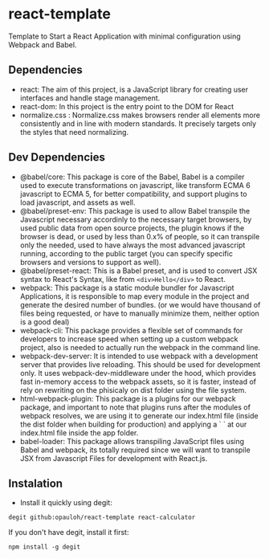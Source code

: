 # react-template

Template to Start a React Application with minimal configuration using Webpack and Babel.

## Dependencies

- react: The aim of this project, is a JavaScript library for creating user interfaces and handle stage management.
- react-dom: In this project is the entry point to the DOM for React
- normalize.css : Normalize.css makes browsers render all elements more consistently and in line with modern standards. It precisely targets only the styles that need normalizing.

## Dev Dependencies

- @babel/core: This package is core of the Babel, Babel is a compiler used to execute transformations on javascript, like transform ECMA 6 javascript to ECMA 5, for better compatibility, and support plugins to load javascript, and assets as well.
- @babel/preset-env: This package is used to allow Babel transpile the Javascript necessary accordinly to the necessary target browsers, by used public data from open source projects, the plugin knows if the browser is dead, or used by less than 0.x% of people, so it can transpile only the needed, used to have always the most advanced javascript running, according to the public target (you can specify specific browsers and versions to support as well).
- @babel/preset-react: This is a Babel preset, and is used to convert JSX syntax to React's Syntax, like from `<div>Hello</div>` to React.
- webpack: This package is a static module bundler for Javascript Applications, it is responsible to map every module in the project and generate the desired number of bundles. (or we would have thousand of files being requested, or have to manually minimize them, neither option is a good deal)
- webpack-cli: This package provides a flexible set of commands for developers to increase speed when setting up a custom webpack project, also is needed to actually run the webpack in the command line.
- webpack-dev-server: It is intended to use webpack with a development server that provides live reloading. This should be used for development only. It uses webpack-dev-middleware under the hood, which provides fast in-memory access to the webpack assets, so it is faster, instead of rely on rewriting on the phisicaly on dist folder using the file system.
- html-webpack-plugin: This package is a plugins for our webpack package, and important to note that plugins runs after the modules of webpack resolves, we are using it to generate our index.html file (inside the dist folder when building for production) and applying a `
  <script src="[bundle_name].js"></script>` at our index.html file inside the app folder.
- babel-loader: This package allows transpiling JavaScript files using Babel and webpack, its totally required since we will want to transpile JSX from Javascript Files for development with React.js.


## Instalation
- Install it quickly using degit:

`degit github:opauloh/react-template react-calculator`

If you don't have degit, install it first:

`npm install -g degit`
